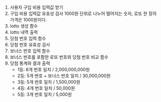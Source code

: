 1. 사용자 구입 비용 입력값 받기
2. 구입 비용 입력값 유효성 검사
    1000원 단위로 나누어 떨어지는 숫자, 로또 한 장의 가격은 1000원이다.
3. lotto 생성 함수
4. lotto 내역 출력
5. 당첨 번호 입력 함수
6. 당첨 번호 유효성 검사
7. 보너스 번호 입력 함수
8. 보너스 번호를 포함한 로또 번호와 당첨 번호 비교 함수
9. 당첨 통계와 결과 출력
    - 1등: 6개 번호 일치 / 2,000,000,000원
    - 2등: 5개 번호 + 보너스 번호 일치 / 30,000,000원
    - 3등: 5개 번호 일치 / 1,500,000원
    - 4등: 4개 번호 일치 / 50,000원
    - 5등: 3개 번호 일치 / 5,000원